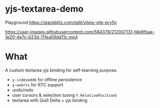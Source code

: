 # yjs-textarea-demo

Playground https://stackblitz.com/edit/vitejs-vite-pry5ji

https://user-images.githubusercontent.com/584378/212007131-f4b8fbae-1e20-4e7c-b23d-111ea59dd11c.mp4


# What

A custom textarea yjs binding for self-learning purpose.

- `y-indexeddb` for offline persistence
- `y-webrtc` for RTC support
- undo/redo
- user cursors & selection (using `Y.RelativePosition`)
- textarea with Quill Delta + yjs binding
